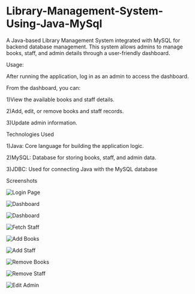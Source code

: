 # Library-Management-System-Using-Java-MySql

A Java-based Library Management System integrated with MySQL for backend database management.
This system allows admins to manage books, staff, and admin details through a user-friendly dashboard.

Usage:

After running the application, log in as an admin to access the dashboard.

From the dashboard, you can:

1)View the available books and staff details.

2)Add, edit, or remove books and staff records.

3)Update admin information.

Technologies Used

1)Java: Core language for building the application logic.

2)MySQL: Database for storing books, staff, and admin data.

3)JDBC: Used for connecting Java with the MySQL database

Screenshots

![Login Page](https://github.com/user-attachments/assets/a179ff03-0f68-41ed-b999-32e515bfb1d8)

![Dashboard](https://github.com/user-attachments/assets/ed4b7ab7-0a23-4b1d-98ac-2a9f113a0a2e)

![Dashboard](https://github.com/user-attachments/assets/485b7d1e-75be-467c-a6ba-e7a2ff5ad9ee)

![Fetch Staff](https://github.com/user-attachments/assets/c7d46e9d-a707-4498-91a8-333d2a3432be)

![Add Books](https://github.com/user-attachments/assets/9d0202cd-5bfb-4437-9e62-11da57ea6806)

![Add Staff](https://github.com/user-attachments/assets/a842b668-6082-45e6-88f0-b1c0214b8bcb)

![Remove Books](https://github.com/user-attachments/assets/b9832df7-4a72-49cb-bbb8-93965cffbdda)

![Remove Staff](https://github.com/user-attachments/assets/58c36e59-1cb4-4720-a064-3cfccab49e6d)

![Edit Admin](https://github.com/user-attachments/assets/e95030d6-c487-41f6-88a8-36ccf44878a9)

